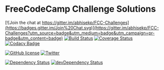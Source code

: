 # FreeCodeCamp Challenge Solutions

[![Join the chat at https://gitter.im/abhisekp/FCC-Challenges](https://badges.gitter.im/Join%20Chat.svg)](https://gitter.im/abhisekp/FCC-Challenges?utm_source=badge&utm_medium=badge&utm_campaign=pr-badge&utm_content=badge)
[![Build Status](https://travis-ci.org/abhisekp/FCC-Challenges.svg)](https://travis-ci.org/abhisekp/FCC-Challenges)
[![Coverage Status](https://coveralls.io/repos/abhisekp/FCC-Challenges/badge.svg?branch=master&service=github)](https://coveralls.io/github/abhisekp/FCC-Challenges?branch=master)
[![Codacy Badge](https://api.codacy.com/project/badge/6843eb46fbec4b52bb9abfc145d8ce05)](https://www.codacy.com/app/abhisekp/FCC-Challenges)

[![GitHub license](https://img.shields.io/badge/license-MIT-blue.svg?style=flat)](https://raw.githubusercontent.com/abhisekp/FCC-Challenges/master/LICENSE)
[![Twitter](https://img.shields.io/twitter/url/https/github.com/abhisekp/FCC-Challenges.svg?style=social)](https://twitter.com/intent/tweet?text=FreeCodeCamp%20challenge%20solutions%20by%20%40abhisek%20in%20%40FreeCodeCamp&url=https%3a%2f%2fgithub.com%2fabhisekp%2fFCC-Challenges&hashtags=webdev,free,coding,tutorial,html,css,javascript&related=abhisek%3aFCC%20Challenge%20Solver,FreeCodeCamp%3aOnline%20Free%20Coding%20Camp,ossia%3a%40FreeCodeCamp%20Founder)
<!--[![GitHub stars](https://img.shields.io/github/stars/abhisekp/FCC-Challenges.svg?style=flat)](https://github.com/abhisekp/FCC-Challenges/stargazers)-->
<!--[![GitHub forks](https://img.shields.io/github/forks/abhisekp/FCC-Challenges.svg?style=flat)](https://github.com/abhisekp/FCC-Challenges/network)-->

[![Dependency Status](https://david-dm.org/abhisekp/FCC-Challenges.svg)](https://david-dm.org/abhisekp/FCC-Challenges)
[![devDependency Status](https://david-dm.org/abhisekp/FCC-Challenges/dev-status.svg)](https://david-dm.org/abhisekp/FCC-Challenges#info=devDependencies)
